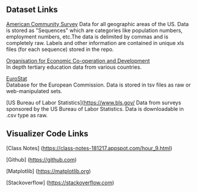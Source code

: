 ## Dataset Links
[American Community Survey](https://www.census.gov/programs-surveys/acs/data.html "ACS Data")
Data for all geographic areas of the US. Data is stored as "Sequences" which are categories like 
population numbers, employment numbers, etc.The data is delimited by commas and is completely raw. 
Labels and other information are contained in unique xls files (for each sequence) stored in the repo.

[Organisation for Economic Co-operation and Development](https://stats.oecd.org)   
In depth tertiary education data from various countries. 

[EuroStat](https://ec.europa.eu/eurostat)    
Database for the European Commission. Data is stored in tsv files as raw or web-manipulated sets.

[US Bureau of Labor Statistics](https://www.bls.gov/
Data from surveys sponsored by the US Bureau of Labor Statistics. Data is downloadable in .csv type 
as raw.


## Visualizer Code Links
[Class Notes] (https://class-notes-181217.appspot.com/hour_9.html)

[Github] (https://github.com)

[Matplotlib] (https://matplotlib.org)

[Stackoverflow] (https://stackoverflow.com)
